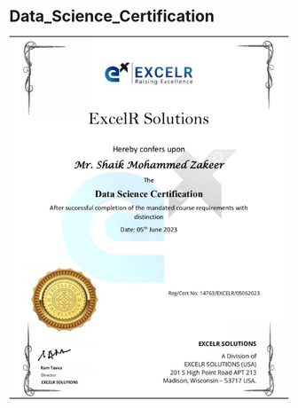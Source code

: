 # Data_Science_Certification

![Certification](https://github.com/ZakeerS/Data_Science_Certification/blob/main/Certification.jpg)
